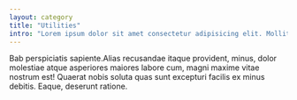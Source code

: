 ```yaml
---
layout: category
title: "Utilities"
intro: "Lorem ipsum dolor sit amet consectetur adipisicing elit. Mollitia ipsum ea piditate eligendi iusto voluptatum harum laudantium autem numquam ipsa, aliquid earum saepe facilis animi officia iure."
---
```


Bab perspiciatis sapiente.Alias recusandae itaque provident, minus, dolor molestiae atque asperiores maiores labore cum, magni maxime vitae nostrum est! Quaerat nobis soluta quas sunt excepturi facilis ex minus debitis. Eaque, deserunt ratione.
